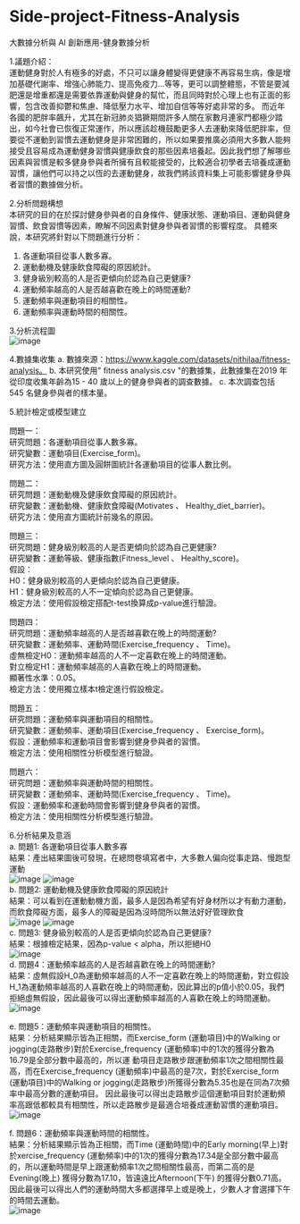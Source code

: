 # Side-project-Fitness-Analysis

大數據分析與 AI 創新應用-健身數據分析

1.議題介紹：  
  	運動健身對於人有極多的好處，不只可以讓身體變得更健康不再容易生病，像是增加基礎代謝率、增強心肺能力、提高免疫力…等等，更可以調整體態，不管是要減肥還是增重都還是需要依靠運動與健身的幫忙，而且同時對於心理上也有正面的影響，包含改善抑鬱和焦慮、降低壓力水平、增加自信等等好處非常的多。
  而近年各國的肥胖率飆升，尤其在新冠肺炎猖獗期間許多人關在家數月連家門都極少踏出，如今社會已恢復正常運作，所以應該趁機鼓勵更多人去運動來降低肥胖率，但要從不運動到習慣去運動健身是非常困難的，所以如果要推廣必須用大多數人能夠接受且容易成為運動健身習慣與健康飲食的那些因素培養起。因此我們想了解哪些因素與習慣是較多健身參與者所擁有且較能接受的，比較適合初學者去培養成運動習慣，讓他們可以持之以恆的去運動健身，故我們將該資料集上可能影響健身參與者習慣的數據做分析。

2.分析問題構想  
	本研究的目的在於探討健身參與者的自身條件、健康狀態、運動項目、運動與健身習慣、飲食習慣等因素，瞭解不同因素對健身參與者習慣的影響程度。
具體來說，本研究將針對以下問題進行分析：
  1. 各運動項目從事人數多寡。
  2. 運動動機及健康飲食障礙的原因統計。
  3. 健身級別較高的人是否更傾向於認為自己更健康?
  4. 運動頻率越高的人是否越喜歡在晚上的時間運動?
  5. 運動頻率與運動項目的相關性。
  6. 運動頻率與運動時間的相關性。

3.分析流程圖  
![image](https://github.com/cindy392/Side-project-Fitness-Analysis/assets/91950203/a166a64b-2ba0-4bfd-872c-49f40911ed6c)

4.數據集收集
  a.	數據來源：https://www.kaggle.com/datasets/nithilaa/fitness-analysis。
  b.	本研究使用" fitness analysis.csv "的數據集，此數據集在2019 年從印度收集年齡為15 - 40 歲以上的健身參與者的調查數據。
  c.	本次調查包括 545 名健身參與者的樣本量。

5.統計檢定或模型建立

  問題一：  
    研究問題：各運動項目從事人數多寡。  
    研究變數：運動項目(Exercise_form)。  
    研究方法：使用直方圖及圓餅圖統計各運動項目的從事人數比例。  
    
  問題二：  
    研究問題：運動動機及健康飲食障礙的原因統計。  
    研究變數：運動動機、健康飲食障礙(Motivates 、 Healthy_diet_barrier)。  
    研究方法：使用直方圖統計前幾名的原因。  
    
  問題三：  
    研究問題：健身級別較高的人是否更傾向於認為自己更健康?  
    研究變數：運動等級、健康指數(Fitness_level 、 Healthy_score)。  
    假設：  
    H0：健身級別較高的人更傾向於認為自己更健康。  
    H1：健身級別較高的人不一定傾向於認為自己更健康。  
    檢定方法：使用假設檢定搭配t-test換算成p-value進行驗證。  
    
  問題四：  
    研究問題：運動頻率越高的人是否越喜歡在晚上的時間運動?  
    研究變數：運動頻率、運動時間(Exercise_frequency 、 Time)。  
    虛無檢定H0：運動頻率越高的人不一定喜歡在晚上的時間運動。  
    對立檢定H1：運動頻率越高的人喜歡在晚上的時間運動。  
    顯著性水準：0.05。  
    檢定方法：使用獨立樣本t檢定進行假設檢定。  
    
  問題五：  
    研究問題：運動頻率與運動項目的相關性。  
    研究變數：運動頻率、運動項目(Exercise_frequency 、 Exercise_form)。  
    假設：運動頻率和運動項目會影響到健身參與者的習慣。  
    檢定方法：使用相關性分析模型進行驗證。  
    
  問題六：  
    研究問題：運動頻率與運動時間的相關性。  
    研究變數：運動頻率、運動時間(Exercise_frequency 、 Time)。  
    假設：運動頻率和運動時間會影響到健身參與者的習慣。  
    檢定方法：使用相關性分析模型進行驗證。  

6.分析結果及意涵  
  a.	問題1: 各運動項目從事人數多寡  
  結果：產出結果圖後可發現，在總問卷填寫者中，大多數人偏向從事走路、慢跑型運動  
  ![image](https://github.com/cindy392/Side-project-Fitness-Analysis/assets/91950203/a26daa08-ffec-4c42-9c5d-2b25a7d3eeb3)
  ![image](https://github.com/cindy392/Side-project-Fitness-Analysis/assets/91950203/3f76da1d-dadb-4d10-a2fb-d3a66a0f3744)  
  b.	問題2: 運動動機及健康飲食障礙的原因統計  
  結果：可以看到在運動動機方面，最多人是因為希望有好身材所以才有動力運動，而飲食障礙方面，最多人的障礙是因為沒時間所以無法好好管理飲食  
 	![image](https://github.com/cindy392/Side-project-Fitness-Analysis/assets/91950203/61cbc490-858a-4693-8a04-1ce725bc047a)
  ![image](https://github.com/cindy392/Side-project-Fitness-Analysis/assets/91950203/aa82709e-7674-41ba-915c-9aed88e8620e)  
  c.	問題3: 健身級別較高的人是否更傾向於認為自己更健康?  
  結果：根據檢定結果，因為p-value < alpha，所以拒絕H0  
  ![image](https://github.com/cindy392/Side-project-Fitness-Analysis/assets/91950203/a079ca19-c80a-49b1-a4bb-19575b831af1)  
  d.  問題4：運動頻率越高的人是否越喜歡在晚上的時間運動?  
  結果：虛無假設H_0為運動頻率越高的人不一定喜歡在晚上的時間運動，對立假設H_1為運動頻率越高的人喜歡在晚上的時間運動，因此算出的p值小於0.05，我們拒絕虛無假設，因此最後可以得出運動頻率越高的人喜歡在晚上的時間運動。  
  ![image](https://github.com/cindy392/Side-project-Fitness-Analysis/assets/91950203/9d0e6eca-829e-4b46-be5f-a6207e5abaec)
  
  e.	問題5：運動頻率與運動項目的相關性。  
  結果：分析結果顯示皆為正相關，而Exercise_form (運動項目)中的Walking or jogging(走路散步)對於Exercise_frequency (運動頻率)中的1次的獲得分數為16.79是全部分數中最高的，所以運   動項目走路散步跟運動頻率1次之間相關性最高，而在Exercise_frequency (運動頻率)中最高的是7次，對於Exercise_form (運動項目)中的Walking or jogging(走路散步)所獲得分數為5.35也是在同為7次頻率中最高分數的運動項目。
  因此最後可以得出走路散步這個運動項目對於運動頻率高跟低都較具有相關性，所以走路散步是最適合培養成運動習慣的運動項目。  
  ![image](https://github.com/cindy392/Side-project-Fitness-Analysis/assets/91950203/0bfebf8e-a88a-4189-840a-228389e48121)

  f.	問題6：運動頻率與運動時間的相關性。  
  結果：分析結果顯示皆為正相關，而Time (運動時間)中的Early morning(早上)對於xercise_frequency (運動頻率)中的1次的獲得分數為17.34是全部分數中最高的，所以運動時間是早上跟運動頻率1次之間相關性最高，而第二高的是Evening(晚上) 獲得分數為17.10，皆遠遠比Afternoon(下午) 的獲得分數0.71高。因此最後可以得出人們的運動時間大多都選擇早上或是晚上，少數人才會選擇下午的時間去運動。  
  ![image](https://github.com/cindy392/Side-project-Fitness-Analysis/assets/91950203/cdea9873-9e6d-4c0d-81d1-4ee1562d22f5)




  





  


